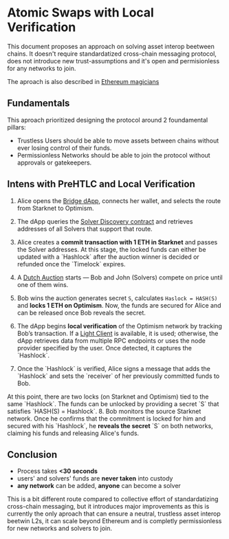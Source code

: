 # Atomic Swaps with Local Verification

This document proposes an approach on solving asset interop beetween chains. It doesn't require standardatized cross-chain messaging protocol, does not introduce new trust-assumptions and it's open and permisionless for any networks to join.

The aproach is also described in [Ethereum magicians](https://ethereum-magicians.org/t/cross-chain-asset-bridging-with-atomic-swaps-and-local-verification/22444)

## Fundamentals

This aproach prioritized designing the protocol around 2 foundamental pillars:

- Trustless
Users should be able to move assets between chains without ever losing control of their funds.
- Permissionless
Networks should be able to join the protocol without approvals or gatekeepers.

## Intens with PreHTLC and Local Verification

1. Alice opens the [Bridge dApp](https://docs.train.tech/protocol/dApp), connects her wallet, and selects the route from Starknet to Optimism.  
2. The dApp queries the [Solver Discovery contract](https://docs.train.tech/protocol/discovery) and retrieves addresses of all Solvers that support that route.
3. Alice creates a **commit transaction with 1 ETH in Starknet** and passes the Solver addresses.
At this stage, the locked funds can either be updated with a \`Hashlock\` after the auction winner is decided or refunded once the \`Timelock\` expires.

4. A [Dutch Auction](https://docs.train.tech/protocol/auction) starts — Bob and John (Solvers) compete on price until one of them wins.  
5. Bob wins the auction generates secret `S`, calculates `Haslock = HASH(S)` and **locks 1 ETH on Optimism**.
Now, the funds are secured for Alice and can be released once Bob reveals the secret.
6. The dApp begins **local verification** of the Optimism network by tracking Bob’s transaction. If a [Light Client](https://docs.train.tech/protocol/dApp#observing-the-destination-network) is available, it is used; otherwise, the dApp retrieves data from multiple RPC endpoints or uses the node provider specified by the user. Once detected, it captures the \`Hashlock\`.
7. Once the \`Hashlock\` is verified, Alice signs a message that adds the \`Hashlock\` and sets the \`receiver\` of her previously committed funds to Bob.

At this point, there are two locks (on Starknet and Optimism) tied to the same \`Hashlock\`. The funds can be unlocked by providing a secret \`S\` that satisfies \`HASH(S) = Hashlock\`.
8. Bob monitors the source Starknet network. Once he confirms that the commitment is locked for him and secured with his \`Hashlock\`, he **reveals the secret** \`S\` on both networks, claiming his funds and releasing Alice's funds.

## Conclusion

- Process takes **<30 seconds**
- users' and solvers' funds are **never taken** into custody
- **any network** can be added, **anyone** can become a solver

This is a bit different route compared to collective effort of standardatizing cross-chain messaging, but it introduces major improvements as this is currently the only aproach that can ensure a neutral, trustless asset interop beetwin L2s, it can scale beyond Ethereum and is completly permissionless for new networks and solvers to join.
